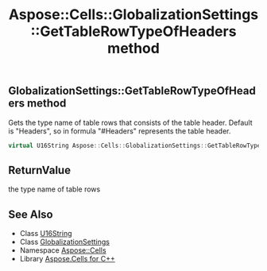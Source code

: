 ﻿---
title: Aspose::Cells::GlobalizationSettings::GetTableRowTypeOfHeaders method
linktitle: GetTableRowTypeOfHeaders
second_title: Aspose.Cells for C++ API Reference
description: 'Aspose::Cells::GlobalizationSettings::GetTableRowTypeOfHeaders method. Gets the type name of table rows that consists of the table header. Default is "Headers", so in formula "#Headers" represents the table header in C++.'
type: docs
weight: 1300
url: /cpp/aspose.cells/globalizationsettings/gettablerowtypeofheaders/
---
## GlobalizationSettings::GetTableRowTypeOfHeaders method


Gets the type name of table rows that consists of the table header. Default is "Headers", so in formula "#Headers" represents the table header.

```cpp
virtual U16String Aspose::Cells::GlobalizationSettings::GetTableRowTypeOfHeaders()
```


## ReturnValue

the type name of table rows

## See Also

* Class [U16String](../../u16string/)
* Class [GlobalizationSettings](../)
* Namespace [Aspose::Cells](../../)
* Library [Aspose.Cells for C++](../../../)
